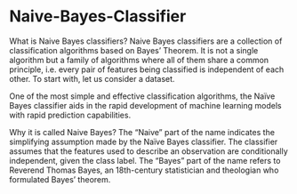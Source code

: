 # Naive-Bayes-Classifier
What is Naive Bayes classifiers?
Naive Bayes classifiers are a collection of classification algorithms based on Bayes’ Theorem. It is not a single algorithm but a family of algorithms where all of them share a common principle, i.e. every pair of features being classified is independent of each other. To start with, let us consider a dataset.

One of the most simple and effective classification algorithms, the Naïve Bayes classifier aids in the rapid development of machine learning models with rapid prediction capabilities.

Why it is called Naive Bayes?
The “Naive” part of the name indicates the simplifying assumption made by the Naïve Bayes classifier. The classifier assumes that the features used to describe an observation are conditionally independent, given the class label. The “Bayes” part of the name refers to Reverend Thomas Bayes, an 18th-century statistician and theologian who formulated Bayes’ theorem.
